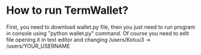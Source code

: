 # How to run TermWallet?
First, you need to download wallet.py file, then you just need to run program in console using "python wallet.py" command. Of course you need to edit file opening it in text editor and changing /users/Kotuu3 → /users/YOUR_USERNAME
